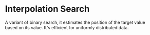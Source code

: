 # Interpolation Search
A variant of binary search, it estimates the position of the target value based on its value. It's efficient for uniformly distributed data.
